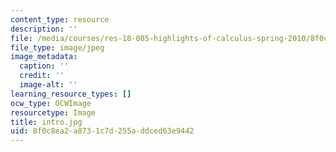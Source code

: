 ```yaml
---
content_type: resource
description: ''
file: /media/courses/res-18-005-highlights-of-calculus-spring-2010/8f0c8ea2a8731c7d255addced63e9442_intro.jpg
file_type: image/jpeg
image_metadata:
  caption: ''
  credit: ''
  image-alt: ''
learning_resource_types: []
ocw_type: OCWImage
resourcetype: Image
title: intro.jpg
uid: 8f0c8ea2-a873-1c7d-255a-ddced63e9442
---
```

